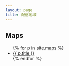 ```yaml
---
layout: page
title: 配信地域
---
```


<h2>Maps</h2>
<ul>
  {% for p in site.maps %}
  <li><a href="{{ site.baseurl }}{{ p.url }}">{{ p.title }}</a></li>
  {% endfor %}
</ul>

<div id="map_container">
  <div id="map"></div>
</div>

<script src="https://maps.google.com/maps/api/js?sensor=true&callback=initMap" async defer></script>
<script src="https://cdn.jsdelivr.net/npm/@googlemaps/markermanager/dist/index.umd.min.js"></script>
<script type="text/javascript">
function initMap(ct=0) {
  let centers = [
    [38.474917, 136.549228, 5],
  ];
  ct = centers[ct];
  let map = new google.maps.Map(document.getElementById('map'), {
    center: new google.maps.LatLng(ct[0], ct[1]),
    mapTypeId: google.maps.MapTypeId.ROADMAP,
    zoom: ct[2],
  });
  let infowindow = null;
  let baseurl = location.href.split(/\//);
  baseurl.pop();
  baseurl = baseurl.join('/');
  let mgr = new google.maps.plugins.markermanager.MarkerManager(map, {});
  google.maps.event.addListener(mgr, 'loaded', () => {
    let list = {{site.maps|jsonify}}.filter(l => {
      return (l.cid || l.uid);
    }).map(l => {
      return {
        lat: l.lat,
        lng: l.lng,
        url: l.url,
        title: l.title,
        tags: l.tags,
      };
    }).map(l => {
      let marker = new google.maps.Marker({
        position: new google.maps.LatLng(l.lat, l.lng),
        title: l.title,
      });
      google.maps.event.addListener(marker, 'click', () => {
        if (infowindow) infowindow.close();
        infowindow = new google.maps.InfoWindow({
          content:`<a href='${baseurl}${l.url}'>${l.title}</a><br>${l.tags}`,
        });
        infowindow.open(map, marker);
      });
      return marker;
    });
    mgr.addMarkers(list, 3);
    mgr.refresh();
  });
}
</script>
